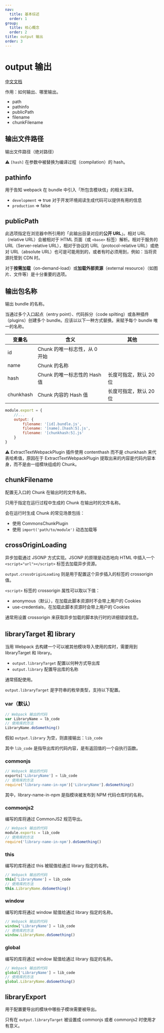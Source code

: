 ```yaml
---
nav:
  title: 基本综述
  order: 1
group:
  title: 核心概念
  order: 2
title: output 输出
order: 3
---
```


# output 输出

[中文文档](https://webpack.docschina.org/configuration/output/)

作用：如何输出、哪里输出。

* path
* pathinfo
* publicPath
* filename
* chunkFilename

## 输出文件路径

输出文件路径（绝对路径）

⚠️ `[hash]` 在参数中被替换为编译过程（compilation）的 hash。

## pathinfo

用于告知 webpack 在 bundle 中引入「所包含模块信」的相关注释。

* `development` => true 对于开发环境阅读生成代码可以提供有用的信息
* `production` => false

## publicPath

此选项指定在浏览器中所引用的「此输出目录对应的**公开 URL**」。相对 URL（relative URL）会被相对于 HTML 页面（或 `<base>` 标签）解析。相对于服务的 URL（Server-relative URL），相对于协议的 URL（protocol-relative URL）或绝对 URL（absolute URL）也可是可能用到的，或者有时必须用到，例如：当将资源托管到 CDN 时。

对于**按需加载**（on-demand-load）或**加载外部资源**（external resource）（如图片、文件等）是十分重要的选项。

## 输出包名称

输出 bundle 的名称。

当通过多个入口起点（entry point）、代码拆分（code spilting）或各种插件（plugins）创建多个 bundle。应该以以下一种方式替换。来赋予每个 bundle 唯一的名称。

| 变量名    | 含义                         | 其他                 |
| --------- | ---------------------------- | -------------------- |
| id        | Chunk 的唯一标志性，从 0 开始  |                      |
| name      | Chunk 的名称                 |                      |
| hash      | Chunk 的唯一标志性的 Hash 值 | 长度可指定，默认 20 位 |
| chunkhash | Chunk 内容的 Hash 值         | 长度可指定，默认 20 位 |

```js
module.export = {
    //...
    output: {
        filename: '[id].bundle.js',
        filename: '[name].[hash:5].js',
        filename: '[chunkhash:5].js'
    }
}
```

⚠️ ExtractTextWebpackPlugin 插件使用 contenthash 而不是 chunkhash 来代表哈希值，原因在于 ExtractTextWebpackPlugin 提取出来的内容是代码内容本身，而不是由一组模块组成的 Chunk。

## chunkFilename

配置无入口的 Chunk 在输出时的文件名称。

只用于指定在运行过程中生成的 Chunk 在输出时的文件名称。

会在运行时生成 Chunk 的常见场景包括：

* 使用 CommonsChunkPlugin
* 使用 `import('path/to/module')` 动态加载等

## crossOriginLoading

异步加载通过 JSONP 方式实现。JSONP 的原理是动态地向 HTML 中插入一个 `<script="url"></script>` 标签去加载异步资源。

`output.crossOriginLoading` 则是用于配置这个异步插入的标签的 crossorigin 值。

`<script>` 标签的 crossorigin 属性可以取以下值：

* anonymous（默认），在加载此脚本资源时不会带上用户的 Cookies
* use-credentials，在加载此脚本资源时会带上用户的 Cookies

通常用设置 crossorigin 来获取异步加载的脚本执行时的详细错误信息。

## libraryTarget 和 library

当用 Webpack 去构建一个可以被其他模块导入使用的库时，需要用到 libraryTarget 和 library。

* `output.libraryTarget` 配置以何种方式导出库
* `output.library` 配置导出库的名称

通常搭配使用。

`output.libraryTarget` 是字符串的枚举类型，支持以下配置。

### var（默认）

```js
// Webpack 输出的代码
var LibraryName = lb_code
// 使用库的方法
LibraryName.doSomething()
```

假如 `output.library` 为空，则直接输出：`lib_code`

其中 `lib_code` 是指导出库的代码内容，是有返回值的一个自执行函数。

### commonjs

```js
// Webpack 输出的代码
exports['LibraryName'] = lib_code
// 使用库的方法
require('library-name-in-npm')['LibraryName'].doSomething()
```

其中，library-name-in-npm 是指模块被发布到 NPM 代码仓库时的名称。

### commonjs2

编写的库将通过 CommonJS2 规范导出。

```js
// Webpack 输出的代码
module.exports = lib_code
// 使用库的方法
require('library-name-in-npm').doSomething()
```

### this

编写的库将通过 this 被赋值给通过 library 指定的名称。

```js
// Webpack 输出的代码
this['LibraryName'] = lib_code
// 使用库的方法
this.LibraryName.doSomething()
```

### window

编写的库将通过 window 赋值给通过 library 指定的名称。

```js
// Webpack 输出的代码
window['LibraryName'] = lib_code
// 使用库的方法
window.LibraryName.doSomething()
```

### global

编写的库将通过 window 赋值给通过 library 指定的名称。

```js
// Webpack 输出的代码
global['LibraryName'] = lib_code
// 使用库的方法
global.LibraryName.doSomething()
```

## libraryExport

用于配置要导出的模块中哪些子模块需要被导出。

只有在 `output.libraryTarget` 被设置成 commonjs 或者 commonjs2 时使用才有意义。

